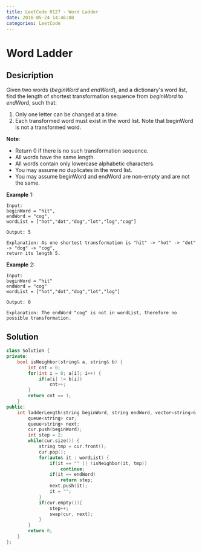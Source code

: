 ```yaml
---
title: LeetCode 0127 - Word Ladder
date: 2018-05-24 14:46:08
categories: LeetCode
---
```

# Word Ladder

<!--more-->

## Desicription

Given two words (*beginWord* and *endWord*), and a dictionary's word list, find the length of shortest transformation sequence from *beginWord* to *endWord*, such that:

1. Only one letter can be changed at a time.
2. Each transformed word must exist in the word list. Note that beginWord is not a transformed word.

**Note**:

- Return 0 if there is no such transformation sequence.
- All words have the same length.
- All words contain only lowercase alphabetic characters.
- You may assume no duplicates in the word list.
- You may assume beginWord and endWord are non-empty and are not the same.

**Example** 1:

```
Input:
beginWord = "hit",
endWord = "cog",
wordList = ["hot","dot","dog","lot","log","cog"]

Output: 5

Explanation: As one shortest transformation is "hit" -> "hot" -> "dot" -> "dog" -> "cog",
return its length 5.
```

**Example** 2:

```
Input:
beginWord = "hit"
endWord = "cog"
wordList = ["hot","dot","dog","lot","log"]

Output: 0

Explanation: The endWord "cog" is not in wordList, therefore no possible transformation.
```

## Solution

```cpp
class Solution {
private:
    bool isNeighbor(string& a, string& b) {
        int cnt = 0;
        for(int i = 0; a[i]; i++) {
            if(a[i] != b[i])
                cnt++;
        }
        return cnt == 1;
    }
public:
    int ladderLength(string beginWord, string endWord, vector<string>& wordList) {
        queue<string> cur;
        queue<string> next;
        cur.push(beginWord);
        int step = 2;
        while(cur.size()) {
            string tmp = cur.front();
            cur.pop();
            for(auto& it : wordList) {
                if(it == "" || !isNeighbor(it, tmp))
                    continue;
                if(it == endWord)
                    return step;
                next.push(it);
                it = "";
            }
            if(cur.empty()){
                step++;
                swap(cur, next);
            }
        }    
        return 0;
    }
};
```